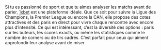 Si tu es passionné de sport et que tu aimes analyser les matchs avant de parier, [1xbet](https://1-x-bet-mali.com/) est une plateforme idéale. Que ce soit pour suivre la Ligue des Champions, la Premier League ou encore la CAN, elle propose des cotes attractives et des paris en direct pour vivre chaque rencontre avec encore plus d’intensité. Ce qui est intéressant, c’est la diversité des options : paris sur les buteurs, les scores exacts, ou même les statistiques comme le nombre de corners ou de tirs cadrés. C’est parfait pour ceux qui aiment approfondir leur analyse avant de miser